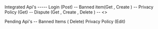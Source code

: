 Integrated Api's -----
Login (Post)  --
Banned item(Get , Create ) --
Privacy Policy (Get) --
Dispute (Get , Create , Delete ) --
<>

Pending Api's --
Banned Items ( Delete)
Privacy Policy (Edit)